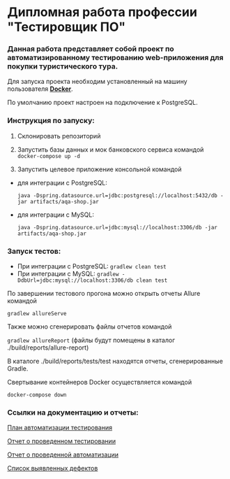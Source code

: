 
# Дипломная работа профессии "Тестировщик ПО"

### Данная работа представляет собой проект по автоматизированному тестированию web-приложения для покупки туристического тура.

Для запуска проекта необходим установленный на машину пользователя **[Docker](https://www.docker.com/)**.

По умолчанию проект настроен на подключение к PostgreSQL.

### **Инструкция по запуску:**

1. Склонировать репозиторий

2. Запустить базы данных и мок банковского сервиса командой `docker-compose up -d`

3. Запустить целевое приложение консольной командой
- для интеграции с PostgreSQL:
  
  `java -Dspring.datasource.url=jdbc:postgresql://localhost:5432/db -jar artifacts/aqa-shop.jar`

- для интеграции с MySQL:
  
  `java -Dspring.datasource.url=jdbc:mysql://localhost:3306/db -jar artifacts/aqa-shop.jar`


### **Запуск тестов:**

- При интеграции с PostgreSQL: `gradlew clean test`
- При интеграции с MySQL: `gradlew -DdbUrl=jdbc:mysql://localhost:3306/db clean test`

По завершении тестового прогона можно открыть отчеты Allure командой

`gradlew allureServe`

Также можно сгенерировать файлы отчетов командой

`gradlew allureReport` (файлы будут помещены в каталог ./build/reports/allure-report)


В каталоге ./build/reports/tests/test находятся отчеты, сгенерированные Gradle.


Свертывание контейнеров Docker осуществляется командой

`docker-compose down`

### **Ссылки на документацию и отчеты:**

[План автоматизации тестирования](https://github.com/sanyaminkin/QA-Diploma-QA-49/blob/main/test-documentation/Plan.md)

[Отчет о проведенном тестировании](https://github.com/sanyaminkin/QA-Diploma-QA-49/blob/main/test-documentation/Report.md)

[Отчет о проведенной автоматизации](https://github.com/sanyaminkin/QA-Diploma-QA-49/blob/main/test-documentation/Summary.md)

[Список выявленных дефектов](https://github.com/sanyaminkin/QA-Diploma-QA-49/issues) 




